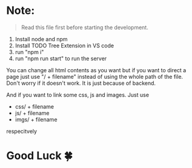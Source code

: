 # Note:
> Read this file first before starting the development.

1. Install node and npm
2. Install TODO Tree Extension in VS code
3. run "npm i"
4. run "npm run start" to run the server

You can change all html contents as you want but if you want to direct a page just use "/ + filename" instead of using the whole path of the file. Don't worry if it doesn't work. It is just because of backend. 

And if you want to link some css, js and images. Just use

- css/ + filename 
- js/ + filename
- imgs/ + filename

respecitvely

# Good Luck 🍀